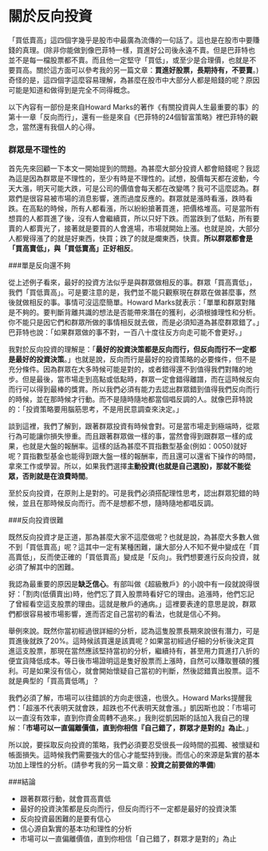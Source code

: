 # 關於反向投資


「買低賣高」這四個字幾乎是股市中最廣為流傳的一句話了。這也是在股市中要賺錢的真理。(除非你能做到像巴菲特一樣，買進好公司後永遠不賣。但是巴菲特也並不是每一檔股票都不賣。而且他一定堅守「買低」，或至少是合理價，也就是不要買高。關於這方面可以參考我的另一篇文章：**買進好股票，長期持有，不要賣**。)奇怪的是，這四個字這麼容易理解，為甚麼在股市中大部分人都是賠錢的呢？原因可能是知道和做得到是完全不同得概念。

以下內容有一部份是來自Howard Marks的著作《有關投資與人生最重要的事》的第十一章「反向而行」，還有一些是來自《巴菲特的24個智富策略》裡巴菲特的觀念，當然還有我個人的心得。

### 群眾是不理性的

首先先來回顧一下本文一開始提到的問題。為甚麼大部分投資人都會賠錢呢？我認為這是因為群眾是不理性的，至少有時是不理性的。試想，股價每天都在波動，今天大漲，明天可能大跌，可是公司的價值會每天都在改變嗎？我可不這麼認為。群眾們是很容易被市場的消息影響，進而過度反應的。群眾就是漲時看漲，跌時看跌。在高點的時候，所有人都看漲，所以紛紛搶著買進，把價格堆高。可是當所有想買的人都買進了後，沒有人會繼續買，所以只好下跌。而當跌到了低點，所有要賣的人都賣光了，接著就是要買的人會進場，市場就開始上漲。也就是說，大部分人都覺得漲了的就是好東西，快買；跌了的就是爛東西，快賣。**所以群眾都會是「買高賣低」，與「買低賣高」正好相反**。

###單是反向還不夠

從上述例子看來，最好的投資方法似乎是與群眾做相反的事。群眾「買高賣低」，我們「買低賣高」。可是要注意的是，我們並不能只觀察現在群眾在做甚麼事，然後就做相反的事。事情可沒這麼簡單。Howard Marks就表示：「單單和群眾對賭是不夠的。要判斷背離共識的想法是否能帶來潛在的獲利，必須根據理性和分析。你不能只是因它們和群眾所做的事情相反就去做，而是必須知道為甚麼群眾錯了。」巴菲特也說：「如果群眾做的事不對，一百八十度往反方向走可能不會更好。」

我對於反向投資的理解是：「**最好的投資決策都是反向而行，但反向而行不一定都是最好的投資決策**。」也就是說，反向而行是最好的投資策略的必要條件，但不是充分條件。因為群眾在大多時候可能是對的，或者錯得還不到值得我們對賭的地步。但是最後，當市場走到高點或低點時，群眾一定會錯得離譜，而在這時候反向而行可以得到最棒的獎賞。所以我們必須有能力去認出群眾錯到值得我們反向而行的時候，並在那時候才行動。而不是隨時隨地都當個唱反調的人。就像巴菲特說的：「投資策略要用腦筋思考，不是用民意調查來決定。」

談到這裡，我們了解到，跟著群眾投資有時候會對。可是當市場走到極端時，從眾行為可能讓你損失慘重。而且跟著群眾做一樣的事，當然會得到跟群眾一樣的成果，也就是大盤的報酬率。這樣的話為甚麼不買指數型基金(例如：0050)就好呢？買指數型基金也能得到跟大盤一樣的報酬率，而且還可以還省下操作的時間，拿來工作或學習。所以，如果我們選擇**主動投資(也就是自己選股)，那就不能從眾，否則就是在浪費時間**。

至於反向投資，在原則上是對的。可是我們必須搭配理性思考，認出群眾犯錯的時候，並且在那時候反向而行。而不是想都不想，隨時隨地都唱反調。

###反向投資很難

既然反向投資才是正道，那為甚麼大家不這麼做呢？也就是說，為甚麼大多數人做不到「買低賣高」呢？這其中一定有某種困難，讓大部分人不知不覺中變成在「買高賣低」，反而使正確的「買低賣高」變成是「反向」。我們想要進行反向投資，就必須了解其中的困難。

我認為最重要的原因是**缺乏信心**。有部叫做《超級散戶》的小說中有一段就說得很好：「割肉(低價賣出)時，他們忘了買入股票時看好它的理由。追漲時，他們忘記了曾經看空這支股票的理由。這就是散戶的通病。」這裡要表達的意思是說，群眾們都很容易被市場影響，進而否定自己當初的看法，也就是信心不夠。

舉例來說。既然你當初經過很詳細的分析，認為這隻股票長期來說很有潛力，可是買進後就跌了20%。這時候該買還是該賣呢？如果當初經過仔細的分析後決定買進這支股票，那現在當然應該堅持當初的分析，繼續持有，甚至用力買進打八折的便宜貨降低成本。等日後市場證明這是隻好股票而上漲時，自然可以賺取豐碩的獲利。可是如果沒有信心，就會開始懷疑自己當初的判斷，然後認錯賣出股票。這不就是典型的「買高賣低嗎」？

我們必須了解，市場可以往錯誤的方向走很遠，也很久。Howard Marks提醒我們：「超漲不代表明天就會跌，超跌也不代表明天就會漲。」凱因斯也說：「市場可以一直沒有效率，直到你資金周轉不過來。」我則從凱因斯的話加入我自己的理解：「**市場可以一直偏離價值，直到你相信『自己錯了，群眾才是對的』為止**。」

所以說，要採取反向投資的策略，我們必須要忍受很長一段時間的孤獨、被懷疑和帳面損失。這時候我們需要強大的信心才能堅持到後。而信心的來源是紮實的基本功加上理性的分析。(請參考我的另一篇文章：**投資之前要做的準備**)

###結論
- 跟著群眾行動，就會買高賣低
- 最好的投資決策都是反向而行，但反向而行不一定都是最好的投資決策
- 反向投資最困難的是要有信心
- 信心源自紮實的基本功和理性的分析
- 市場可以一直偏離價值，直到你相信「自己錯了，群眾才是對的」為止
